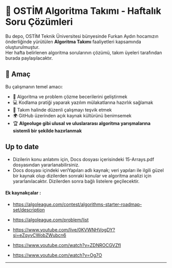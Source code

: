 # 🌟 OSTİM Algoritma Takımı - Haftalık Soru Çözümleri

Bu depo, OSTİM Teknik Üniversitesi bünyesinde Furkan Aydın hocamızın önderliğinde yürütülen **Algoritma Takımı** faaliyetleri kapsamında oluşturulmuştur.  
Her hafta belirlenen algoritma sorularının çözümü, takım üyeleri tarafından burada paylaşılacaktır.

## 🎯 Amaç

Bu çalışmanın temel amacı:

- 🧠 Algoritma ve problem çözme becerilerini geliştirmek  
- 💻 Kodlama pratiği yaparak yazılım mülakatlarına hazırlık sağlamak  
- 🤝 Takım halinde düzenli çalışmayı teşvik etmek  
- 🌍 GitHub üzerinden açık kaynak kültürünü benimsemek  
- 🏆 **Algeoluge gibi ulusal ve uluslararası algoritma yarışmalarına sistemli bir şekilde hazırlanmak**


## Up to date
- Dizilerin konu anlatımı için, Docs dosyası içerisindeki 15-Arrays.pdf dosyasından yararlanabilirsiniz.
- Docs dosyası içindeki veriYapıları adlı kaynak;
veri yapıları ile ilgili güzel bir kaynak olup dizilerden sonraki konular ve algoritma analizi için yararlanılacaktır.
Dizilerden sonra bağlı listelere geçilecektir.



#### Ek kaynakçalar : 

- https://algoleague.com/contest/algorithms-starter-roadmap-set/description

- https://algoleague.com/problem/list

- https://www.youtube.com/live/0KVWNHVogDY?si=eZqyvCWobZWubcn6

- https://www.youtube.com/watch?v=ZDNROCGVZfI

- https://www.youtube.com/watch?v=Og7O
---
